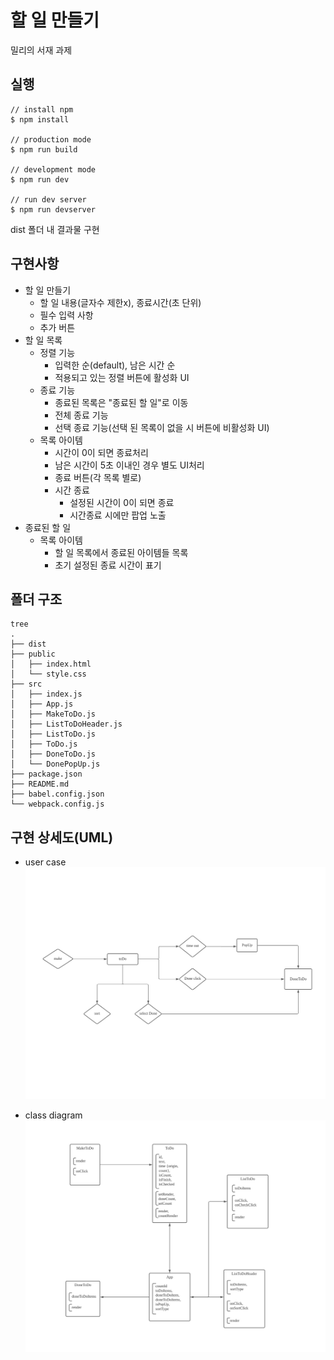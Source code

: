 # 할 일 만들기

밀리의 서재 과제

## 실행

```
// install npm
$ npm install

// production mode
$ npm run build

// development mode
$ npm run dev

// run dev server
$ npm run devserver
```

dist 폴더 내 결과물 구현

## 구현사항

- 할 일 만들기
  - 할 일 내용(글자수 제한x), 종료시간(초 단위)
  - 필수 입력 사항
  - 추가 버튼
- 할 일 목록
  - 정렬 기능
    - 입력한 순(default), 남은 시간 순
    - 적용되고 있는 정렬 버튼에 활성화 UI
  - 종료 기능
    - 종료된 목록은 "종료된 할 일"로 이동
    - 전체 종료 기능
    - 선택 종료 기능(선택 된 목록이 없을 시 버튼에 비활성화 UI)
  - 목록 아이템
    - 시간이 0이 되면 종료처리
    - 남은 시간이 5초 이내인 경우 별도 UI처리
    - 종료 버튼(각 목록 별로)
    - 시간 종료
      - 설정된 시간이 0이 되면 종료
      - 시간종료 시에만 팝업 노출
- 종료된 할 일
  - 목록 아이템
    - 할 일 목록에서 종료된 아이템들 목록
    - 초기 설정된 종료 시간이 표기

## 폴더 구조

```
tree
.
├── dist
├── public
│   ├── index.html
│   └── style.css
├── src
│   ├── index.js
│   ├── App.js
│   ├── MakeToDo.js
│   ├── ListToDoHeader.js
│   ├── ListToDo.js
│   ├── ToDo.js
│   ├── DoneToDo.js
│   └── DonePopUp.js
├── package.json
├── README.md
├── babel.config.json
└── webpack.config.js

```

## 구현 상세도(UML)

- user case
  ![](https://github.com/Taewoong-H/millie_todoList/blob/master/public/KakaoTalk_20211012_221045419.jpg)

- class diagram
  ![](https://github.com/Taewoong-H/millie_todoList/blob/master/public/KakaoTalk_20211012_221045715.jpg)
